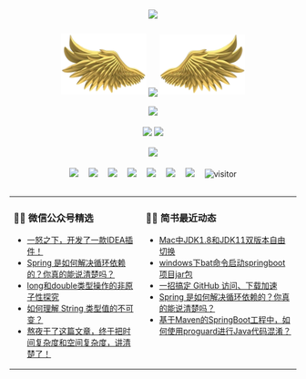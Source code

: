 <!-- 动态打字效果 -->
<h1 align="center">
  <a href="https://sunguoqi.com/">
    <img src="https://readme-typing-svg.herokuapp.com?color=%2336BCF7&multiline=true&width=520&lines=System.out.println(%22Welcome+to+my+world!%22)">
  </a>
</h1>

<!-- 连续提交代码天数记录 -->
<div align="center">
  <img width="150" src="https://raw.githubusercontent.com/pg-liudong/pic-bed/main/202202231451807.png" />
  <img align="center" src="https://github-readme-streak-stats.herokuapp.com/?user=pg-liudong&theme=dark&hide_border=true" />
  <img width="150" src="https://raw.githubusercontent.com/pg-liudong/pic-bed/main/202202231451361.png" />
</div>
<br>



<!-- GitHub奖杯🏆 -->
<div align="center"><img  src="https://github-profile-trophy.vercel.app/?username=pg-liudong&theme=gruvbox&row=1&column=6&no-frame=true&no-bg=true" /></div>
<br>

<!-- GitHub数据统计 -->
<div align="center">
  <img height="132px" src="https://github-readme-stats.vercel.app/api?username=pg-liudong&hide_title=true&hide_border=true&show_icons=trueline_height=21&text_color=000&icon_color=000&bg_color=0,ea6161,ffc64d,fffc4d,52fa5a&theme=graywhite" />
  <img height="132px" src="https://github-readme-stats.vercel.app/api/top-langs/?username=pg-liudong&hide_title=true&hide_border=true&layout=compact&langs_count=6&text_color=000&icon_color=fff&bg_color=0,52fa5a,4dfcff,c64dff&theme=graywhite" />
</div>
<br>

<!-- 贪吃蛇代码贡献图 -->
<div align="center"><img src="https://cdn.jsdelivr.net/gh/pg-liudong/pg-liudong/contribution-snake/github-contribution-grid-snake.svg" /></div>
<br>

<!-- 个人资料徽标 -->
<div align="center">
  <a href="https://twitter.com/pg_liudong"><img src="https://img.shields.io/badge/twitter-%E6%8E%A8%E7%89%B9-blue"></a>&emsp;
  <a href="https://www.cnblogs.com/pg-liudong/"><img src="https://img.shields.io/badge/Blog-%E5%8D%9A%E5%AE%A2%E5%9B%AD-2E7ACC"></a>&emsp;
  <a href="https://www.toutiao.com/c/user/token/MS4wLjABAAAA1Au05y2TOMQ_pT9zDWMfFVHqV2Ux7_bS09050eaoBjMEDbpBPc5vAOUjG_XCLfjw/?source=list&log_from=ff15570a0e14f_1646304775858"><img src="https://img.shields.io/badge/toutiao-%E4%BB%8A%E6%97%A5%E5%A4%B4%E6%9D%A1-F04142"></a>&emsp;
  <a href="https://www.jianshu.com/u/f6d5674bfbb4"><img src="https://img.shields.io/badge/jianshu-%E7%AE%80%E4%B9%A6-%23EA6F5A"></a>&emsp;
  <a href="https://blog.csdn.net/qq_34227856?type=blog"><img src="https://img.shields.io/badge/CSDN-%E5%8D%9A%E5%AE%A2-c32136"></a>&emsp;
  <a href="https://space.bilibili.com/433737232"><img src="https://img.shields.io/badge/bilibili-B%E7%AB%99-ff69b4"></a>&emsp;
  <a href="https://www.zhihu.com/people/mr-liu-6-88"><img src="https://img.shields.io/badge/zhihu-%E7%9F%A5%E4%B9%8E-blue"></a>&emsp;
  <img src="https://visitor-badge.glitch.me/badge?page_id=pg-liudong" alt="visitor" />
</div>
<br>

<!-- 精选博客动态 -->
<table align="center">
<tr>
<td valign="top">    

### 🤹‍♀️ 微信公众号精选
  
<!-- START_SECTION:blog -->
* <a href='https://mp.weixin.qq.com/s?__biz=Mzg3OTUxOTU3Ng==&amp;mid=2247484496&amp;idx=1&amp;sn=577170fbce65ff9fbf68396972963b35&amp;chksm=cf027667f875ff7115312234a082d905a3c2354659eaeed5dac0fbdfa79d3157338bc53280a7&token=157376372&lang=zh_CN#rd' target='_blank'>一怒之下，开发了一款IDEA插件！</a>
* <a href='https://mp.weixin.qq.com/s?__biz=Mzg3OTUxOTU3Ng==&amp;mid=2247484436&amp;idx=1&amp;sn=834c0089a67f43ceaae228f3546a1421&amp;chksm=cf027623f875ff356183809b297b30397f59881078739ff94cf9bab1513069bbc239adbf94d1&token=157376372&lang=zh_CN#rd' target='_blank'>Spring 是如何解决循环依赖的？你真的能说清楚吗？</a>
* <a href='https://mp.weixin.qq.com/s?__biz=Mzg3OTUxOTU3Ng==&amp;mid=2247484192&amp;idx=1&amp;sn=fffcebfbc6b747fde6ad02e32f0f8dac&amp;chksm=cf027117f875f801c7b2d8187af05caa21078d55ee3e4aec5c5f97c516c3e7a375c98f15f000&token=157376372&lang=zh_CN#rd' target='_blank'>long和double类型操作的非原子性探究</a>
* <a href='https://mp.weixin.qq.com/s?__biz=Mzg3OTUxOTU3Ng==&amp;mid=2247484219&amp;idx=1&amp;sn=bafff9408485a9856ff85127b56b6850&amp;chksm=cf02710cf875f81a8b685f593aa0b29fc324c776f0c6ed1db755b0201abd601349b0550456ce&token=157376372&lang=zh_CN#rd' target='_blank'>如何理解 String 类型值的不可变？</a>
* <a href='https://mp.weixin.qq.com/s?__biz=Mzg3OTUxOTU3Ng==&amp;mid=2247484302&amp;idx=1&amp;sn=fe5e173d0fc2bab8043188911f478e95&amp;chksm=cf0271b9f875f8af2d171a638bbd9e65cc948254cec44d334ba67e45529b74f5c147dddeca91&token=157376372&lang=zh_CN#rd' target='_blank'>熬夜干了这篇文章，终于把时间复杂度和空间复杂度，讲清楚了！</a>
<!-- END_SECTION:blog -->
<!-- WECHAT-OFFICIAL-ACCOUNT:START-->
<!-- WECHAT-OFFICIAL-ACCOUNT:END-->
</td>
    
<td valign="top">
  
### 🤾‍♂️ 简书最近动态

<!-- BLOG-POST-LIST:START -->
- [Mac中JDK1.8和JDK11双版本自由切换](https://www.jianshu.com/p/ce7082257758)
- [windows下bat命令启动springboot项目jar包](https://www.jianshu.com/p/b190f6fd074d)
- [一招搞定 GitHub 访问、下载加速](https://www.jianshu.com/p/b4f6a0050bd7)
- [Spring 是如何解决循环依赖的？你真的能说清楚吗？](https://www.jianshu.com/p/56f0d42a978c)
- [基于Maven的SpringBoot工程中，如何使用proguard进行Java代码混淆？](https://www.jianshu.com/p/21a72c4cc06c)
<!-- BLOG-POST-LIST:END -->  
  
</td> 
</tr>
</table>

